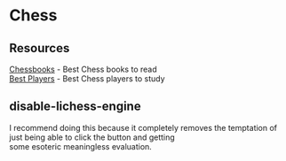 # Chess

## Resources
[Chessbooks](http://andromeda3.xyz/chessbooks.html) - Best Chess books to read <br>
[Best Players](http://andromeda3.xyz/chessplayers.html) - Best Chess players to study

## disable-lichess-engine
I recommend doing this because it completely removes the temptation of just being able to click the button and getting <br>
some esoteric meaningless evaluation.
